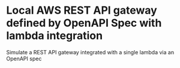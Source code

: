 # Local AWS REST API gateway defined by OpenAPI Spec with lambda integration

Simulate a REST API gateway integrated with a single lambda via an OpenAPI spec
